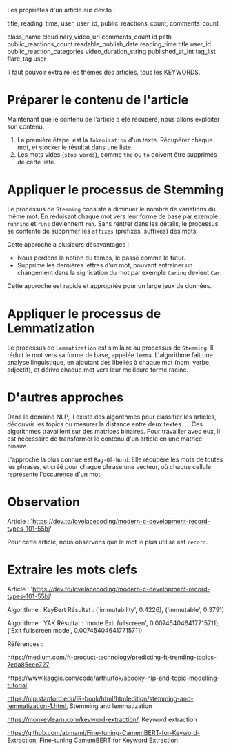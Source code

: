 Les propriétés d'un article sur dev.to :

title, reading_time, user, user_id, public_reactions_count, comments_count

class_name
cloudinary_video_url
comments_count
id
path
public_reactions_count
readable_publish_date
reading_time
title
user_id
public_reaction_categories
video_duration_string
published_at_int
tag_list
flare_tag
user

Il faut pouvoir extraire les thèmes des articles, tous les KEYWORDS.

# Préparer le contenu de l'article

Maintenant que le contenu de l'article a été récupéré, nous allons exploiter son contenu.
1. La première étape, est la `Tokenization` d'un texte. Récupérer chaque mot, et stocker le résultat dans une liste.
2. Les mots vides (`stop words`), comme `the` ou `to` doivent être supprimés de cette liste.

# Appliquer le processus de Stemming

Le processus de `Stemming` consiste à diminuer le nombre de variations du même mot.
En réduisant chaque mot vers leur forme de base par exemple  : `running` et `runs` deviennent `run`.
Sans rentrer dans les détails, le processus se contente de supprimer les `affixes` (prefixes, suffixes) des mots.

Cette approche a plusieurs désavantages :
* Nous perdons la notion du temps, le passé comme le futur.
* Supprime les dernières lettres d'un mot, pouvant entraîner un changement dans la signication du mot par exemple `Caring` devient `Car`.

Cette approche est rapide et appropriée pour un large jeux de données.

# Appliquer le processus de Lemmatization

Le processus de `Lemmatization` est similaire au processus de `Stemming`.
Il réduit le mot vers sa forme de base, appelée `lemma`.
L'algorithme fait une analyse linguistique, en ajoutant des libéllés à chaque mot (nom, verbe, adjectif), et dérive chaque mot
vers leur meilleure forme racine.

# D'autres approches

Dans le domaine NLP, il existe des algorithmes pour classifier les articles, découvrir les topics ou mesurer la distance entre deux textes. ...
Ces algorithmes travaillent sur des matrices binaires.
Pour travailler avec eux, il est nécessaire de transformer le contenu d'un article en une matrice binaire.

L'approche la plus connue est `Bag-Of-Word`. Elle récupère les mots de toutes les phrases, et créé pour chaque phrase une vecteur, où chaque cellule représente l'occurence d'un mot.

# Observation

Article : 'https://dev.to/lovelacecoding/modern-c-development-record-types-101-55bj'

Pour cette article, nous observons que le mot le plus utilisé est `record`.

# Extraire les mots clefs

Article : 'https://dev.to/lovelacecoding/modern-c-development-record-types-101-55bj'

Algorithme : KeyBert
Résultat : ('immutability', 0.4226), ('immutable', 0.3791)

Algorithme : YAK
Résultat : 'mode Exit fullscreen', 0.007454046417715711), ('Exit fullscreen mode', 0.007454046417715711)

Références :

https://medium.com/ft-product-technology/predicting-ft-trending-topics-7eda85ece727

https://www.kaggle.com/code/arthurtok/spooky-nlp-and-topic-modelling-tutorial

https://nlp.stanford.edu/IR-book/html/htmledition/stemming-and-lemmatization-1.html, Stemming and lemmatization

https://monkeylearn.com/keyword-extraction/, Keyword extraction

https://github.com/abmami/Fine-tuning-CamemBERT-for-Keyword-Extraction, Fine-tuning CamemBERT for Keyword Extraction